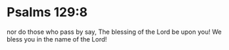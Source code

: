 # Psalms 129:8

nor do those who pass by say, The blessing of the Lord be upon you! We bless you in the name of the Lord!
